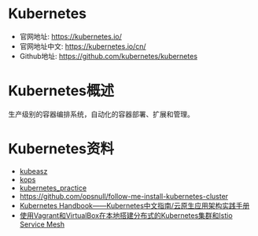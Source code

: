 # Kubernetes
- 官网地址: https://kubernetes.io/
- 官网地址中文: https://kubernetes.io/cn/
- Github地址: https://github.com/kubernetes/kubernetes

# Kubernetes概述
生产级别的容器编排系统，自动化的容器部署、扩展和管理。

# Kubernetes资料
- [kubeasz](https://github.com/gjmzj/kubeasz)
- [kops](https://github.com/kubernetes/kops)
- [kubernetes_practice](https://github.com/hackstoic/kubernetes_practice)
- https://github.com/opsnull/follow-me-install-kubernetes-cluster
- [Kubernetes Handbook——Kubernetes中文指南/云原生应用架构实践手册](https://jimmysong.io/kubernetes-handbook/)
- [使用Vagrant和VirtualBox在本地搭建分布式的Kubernetes集群和Istio Service Mesh](https://github.com/rootsongjc/kubernetes-vagrant-centos-cluster/blob/master/README-cn.md)
